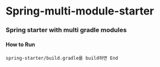 # Spring-multi-module-starter
### Spring starter with multi gradle modules

#### How to Run
    spring-starter/build.gradle를 build하면 End